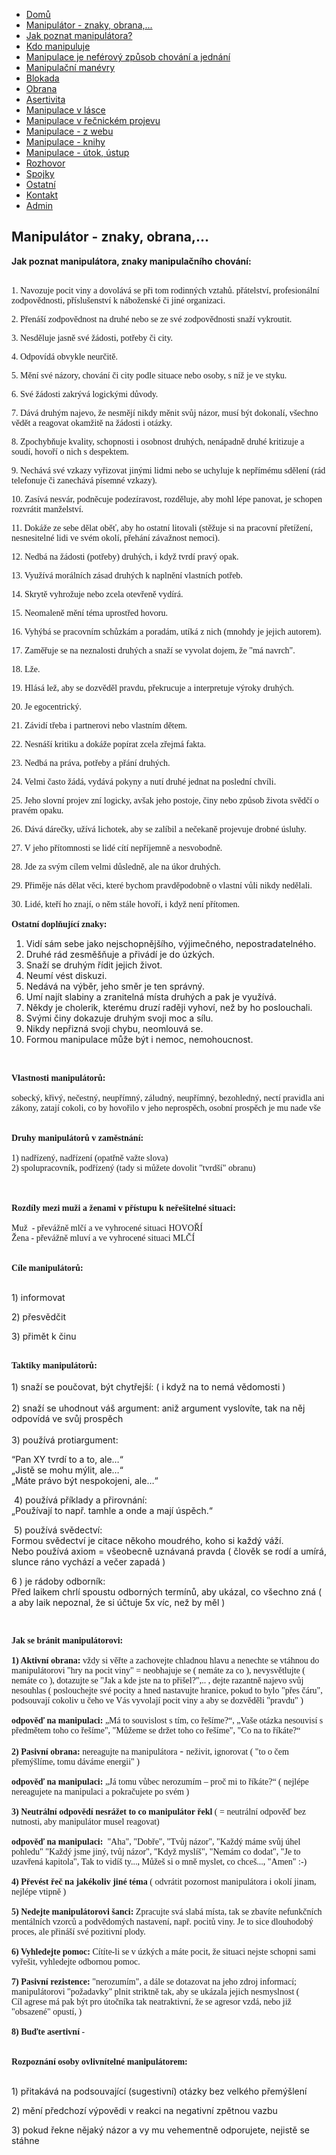 <ul id="nav">
<li class="nav_element" id="nav_Dom">
<a href="/Dom%26%23367%3B.htm" class="menu">Dom&#367;</a></li>
<li class="nav_element checked_menu" id="nav_Manipultorznakyobrana">
<a href="/Manipul%E1tor-_-znaky%2C-obrana%2C-.--.--.-.htm" class="menu">Manipul&#225;tor - znaky, obrana,...</a></li>
<li class="nav_element" id="nav_Jakpoznatmanipultora">
<a href="/Jak-poznat-manipul%E1tora-f-.htm" class="menu">Jak poznat manipul&#225;tora?</a></li>
<li class="nav_element" id="nav_Kdomanipuluje">
<a href="/Kdo-manipuluje.htm" class="menu">Kdo manipuluje</a></li>
<li class="nav_element" id="nav_Manipulacejenefrovzpsobchovnajednn">
<a href="/Manipulace-je-nef-e2-rov%FD-zp%26%23367%3Bsob-chov%E1n%ED-a-jedn%E1n%ED.htm" class="menu">Manipulace je nef&#233;rov&#253; zp&#367;sob chov&#225;n&#237; a jedn&#225;n&#237;</a></li>
<li class="nav_element" id="nav_Manipulanmanvry">
<a href="/Manipula%26%23269%3Bn%ED-man-e2-vry.htm" class="menu">Manipula&#269;n&#237; man&#233;vry</a></li>
<li class="nav_element" id="nav_Blokada">
<a href="/Blokada.htm" class="menu">Blokada</a></li>
<li class="nav_element" id="nav_Obrana">
<a href="/Obrana.htm" class="menu">Obrana</a></li>
<li class="nav_element" id="nav_Asertivita">
<a href="/Asertivita.htm" class="menu">Asertivita</a></li>
<li class="nav_element" id="nav_Manipulacevlsce">
<a href="/Manipulace-v-l%E1sce.htm" class="menu">Manipulace v l&#225;sce</a></li>
<li class="nav_element" id="nav_Manipulacevenickmprojevu">
<a href="/Manipulace-v-%26%23345%3Be%26%23269%3Bnick-e2-m-projevu.htm" class="menu">Manipulace v &#345;e&#269;nick&#233;m projevu</a></li>
<li class="nav_element" id="nav_Manipulacezwebu">
<a href="/Manipulace-_-z-webu.htm" class="menu">Manipulace - z webu</a></li>
<li class="nav_element" id="nav_Manipulaceknihy">
<a href="/Manipulace-_-knihy.htm" class="menu">Manipulace - knihy</a></li>
<li class="nav_element" id="nav_Manipulacetokstup">
<a href="/Manipulace-_-%FAtok%2C-%FAstup.htm" class="menu">Manipulace - &#250;tok, &#250;stup</a></li>
<li class="nav_element" id="nav_Rozhovor">
<a href="/Rozhovor.htm" class="menu">Rozhovor</a></li>
<li class="nav_element" id="nav_Spojky">
<a href="/Spojky.htm" class="menu">Spojky</a></li>
<li class="nav_element" id="nav_Ostatn">
<a href="/Ostatn%ED.htm" class="menu">Ostatn&#237;</a></li>
<li class="nav_element" id="nav_Kontakt">
<a href="/Kontakt.htm" class="menu">Kontakt</a></li>
<li class="nav_element" id="nav_Admin">
<a href="/Admin.htm" class="menu">Admin</a></li>
				</ul>
			</div>
			<div id="content_container">
				<div id="pre_content"></div>
				<div id="content">
					<h2 id="title"><span>Manipul&#225;tor - znaky, obrana,...</span></h2>
					<p><strong> Jak poznat manipul&aacute;tora,</strong><strong><strong> znaky manipula&#269;n&iacute;ho chov&aacute;n&iacute;</strong>:&nbsp;</strong></p>
<p><br />
<span style="font-family: verdana, geneva;">1. Navozuje pocit viny a  dovol&aacute;v&aacute; se p&#345;i tom rodinn&yacute;ch vztah&#367;. p&#345;&aacute;telstv&iacute;, profesion&aacute;ln&iacute;  zodpov&#283;dnosti, p&#345;&iacute;slu&scaron;enstv&iacute; k n&aacute;bo&#382;ensk&eacute; &#269;i jin&eacute; organizaci.</span></p>
<p><span style="font-family: verdana, geneva;">2. P&#345;en&aacute;&scaron;&iacute; zodpov&#283;dnost na druh&eacute; nebo se ze sv&eacute; zodpov&#283;dnosti sna&#382;&iacute; vykroutit.</span></p>
<p><span style="font-family: verdana, geneva;">3. Nesd&#283;luje jasn&#283; sv&eacute; &#382;&aacute;dosti, pot&#345;eby &#269;i city.</span></p>
<p><span style="font-family: verdana, geneva;">4. Odpov&iacute;d&aacute; obvykle neur&#269;it&#283;.</span></p>
<p><span style="font-family: verdana, geneva;">5. M&#283;n&iacute; sv&eacute; n&aacute;zory, chov&aacute;n&iacute; &#269;i city podle situace nebo osoby, s n&iacute;&#382; je ve styku.</span></p>
<p><span style="font-family: verdana, geneva;">6. Sv&eacute; &#382;&aacute;dosti zakr&yacute;v&aacute; logick&yacute;mi d&#367;vody.</span></p>
<p><span style="font-family: verdana, geneva;">7. D&aacute;v&aacute; druh&yacute;m najevo, &#382;e  nesm&#283;j&iacute; nikdy m&#283;nit sv&#367;j n&aacute;zor, mus&iacute; b&yacute;t dokonal&iacute;, v&scaron;echno v&#283;d&#283;t a  reagovat okam&#382;it&#283; na &#382;&aacute;dosti i ot&aacute;zky.</span></p>
<p><span style="font-family: verdana, geneva;">8. Zpochyb&#328;uje kvality, schopnosti i osobnost druh&yacute;ch, nen&aacute;padn&#283; druh&eacute; kritizuje a soud&iacute;, hovo&#345;&iacute; o nich s despektem.</span></p>
<p><span style="font-family: verdana, geneva;">9. Nech&aacute;v&aacute; sv&eacute; vzkazy vy&#345;izovat jin&yacute;mi lidmi nebo se uchyluje k nep&#345;&iacute;m&eacute;mu sd&#283;len&iacute; (r&aacute;d telefonuje &#269;i zanech&aacute;v&aacute; p&iacute;semn&eacute; vzkazy).</span></p>
<p><span style="font-family: verdana, geneva;">10. Zas&iacute;v&aacute; nesv&aacute;r, podn&#283;cuje podez&iacute;ravost, rozd&#283;luje, aby mohl l&eacute;pe panovat, je schopen rozvr&aacute;tit man&#382;elstv&iacute;.</span></p>
<p><span style="font-family: verdana, geneva;">11. Dok&aacute;&#382;e ze sebe d&#283;lat  ob&#283;&#357;, aby ho ostatn&iacute; litovali (st&#283;&#382;uje si na pracovn&iacute; p&#345;et&iacute;&#382;en&iacute;,  nesnesiteln&eacute; lidi ve sv&eacute;m okol&iacute;, p&#345;eh&aacute;n&iacute; z&aacute;va&#382;nost nemoci).</span></p>
<p><span style="font-family: verdana, geneva;">12. Nedb&aacute; na &#382;&aacute;dosti (pot&#345;eby) druh&yacute;ch, i kdy&#382; tvrd&iacute; prav&yacute; opak.</span></p>
<p><span style="font-family: verdana, geneva;">13. Vyu&#382;&iacute;v&aacute; mor&aacute;ln&iacute;ch z&aacute;sad druh&yacute;ch k napln&#283;n&iacute; vlastn&iacute;ch pot&#345;eb.</span></p>
<p><span style="font-family: verdana, geneva;">14. Skryt&#283; vyhro&#382;uje nebo zcela otev&#345;en&#283; vyd&iacute;r&aacute;.</span></p>
<p><span style="font-family: verdana, geneva;">15. Neomalen&#283; m&#283;n&iacute; t&eacute;ma uprost&#345;ed hovoru.</span></p>
<p><span style="font-family: verdana, geneva;">16. Vyh&yacute;b&aacute; se pracovn&iacute;m sch&#367;zk&aacute;m a porad&aacute;m, ut&iacute;k&aacute; z nich (mnohdy je jejich autorem).</span></p>
<p><span style="font-family: verdana, geneva;">17. Zam&#283;&#345;uje se na neznalosti druh&yacute;ch a sna&#382;&iacute; se vyvolat dojem, &#382;e &quot;m&aacute; navrch&quot;.</span></p>
<p><span style="font-family: verdana, geneva;">18. L&#382;e.</span></p>
<p><span style="font-family: verdana, geneva;">19. Hl&aacute;s&aacute; le&#382;, aby se dozv&#283;d&#283;l pravdu, p&#345;ekrucuje a interpretuje v&yacute;roky druh&yacute;ch.</span></p>
<p><span style="font-family: verdana, geneva;">20. Je egocentrick&yacute;.</span></p>
<p><span style="font-family: verdana, geneva;">21. Z&aacute;vid&iacute; t&#345;eba i partnerovi nebo vlastn&iacute;m d&#283;tem.</span></p>
<p><span style="font-family: verdana, geneva;">22. Nesn&aacute;&scaron;&iacute; kritiku a dok&aacute;&#382;e pop&iacute;rat zcela z&#345;ejm&aacute; fakta.</span></p>
<p><span style="font-family: verdana, geneva;">23. Nedb&aacute; na pr&aacute;va, pot&#345;eby a p&#345;&aacute;n&iacute; druh&yacute;ch.</span></p>
<p><span style="font-family: verdana, geneva;">24. Velmi &#269;asto &#382;&aacute;d&aacute;, vyd&aacute;v&aacute; pokyny a nut&iacute; druh&eacute; jednat na posledn&iacute; chv&iacute;li.</span></p>
<p><span style="font-family: verdana, geneva;">25. Jeho slovn&iacute; projev zn&iacute; logicky, av&scaron;ak jeho postoje, &#269;iny nebo zp&#367;sob &#382;ivota sv&#283;d&#269;&iacute; o prav&eacute;m opaku.</span></p>
<p><span style="font-family: verdana, geneva;">26. D&aacute;v&aacute; d&aacute;re&#269;ky, u&#382;&iacute;v&aacute; lichotek, aby se zal&iacute;bil a ne&#269;ekan&#283; projevuje drobn&eacute; &uacute;sluhy.</span></p>
<p><span style="font-family: verdana, geneva;">27. V jeho p&#345;&iacute;tomnosti se lid&eacute; c&iacute;t&iacute; nep&#345;&iacute;jemn&#283; a nesvobodn&#283;.</span></p>
<p><span style="font-family: verdana, geneva;">28. Jde za sv&yacute;m c&iacute;lem velmi d&#367;sledn&#283;, ale na &uacute;kor druh&yacute;ch.</span></p>
<p><span style="font-family: verdana, geneva;">29. P&#345;im&#283;je n&aacute;s d&#283;lat v&#283;ci, kter&eacute; bychom pravd&#283;podobn&#283; o vlastn&iacute; v&#367;li nikdy ned&#283;lali.</span></p>
<p><span style="font-family: verdana, geneva;">30. Lid&eacute;, kte&#345;&iacute; ho znaj&iacute;, o n&#283;m st&aacute;le hovo&#345;&iacute;, i kdy&#382; nen&iacute; p&#345;&iacute;tomen.<br />
<br />
<strong>Ostatn&iacute; dopl&#328;uj&iacute;c&iacute; znaky:</strong><br />
</span></p>
<ol>
    <li>Vid&iacute; s&aacute;m sebe jako nejschopn&#283;j&scaron;&iacute;ho, v&yacute;jime&#269;n&eacute;ho, nepostradateln&eacute;ho.</li>
    <li>Druh&eacute; r&aacute;d zesm&#283;&scaron;&#328;uje a p&#345;iv&aacute;d&iacute; je do &uacute;zk&yacute;ch.</li>
    <li>Sna&#382;&iacute; se druh&yacute;m &#345;&iacute;dit jejich &#382;ivot.</li>
    <li>Neum&iacute; v&eacute;st diskuzi.</li>
    <li>Ned&aacute;v&aacute; na v&yacute;b&#283;r, jeho sm&#283;r je ten spr&aacute;vn&yacute;.</li>
    <li>Um&iacute; naj&iacute;t slabiny a zraniteln&aacute; m&iacute;sta druh&yacute;ch a pak je vyu&#382;&iacute;v&aacute;.</li>
    <li>N&#283;kdy je cholerik, kter&eacute;mu druz&iacute; rad&#283;ji vyhov&iacute;, ne&#382; by ho poslouchali.</li>
    <li>Sv&yacute;mi &#269;iny dokazuje druh&yacute;m svoji moc a s&iacute;lu.</li>
    <li>Nikdy nep&#345;izn&aacute; svoji chybu, neomlouv&aacute; se.</li>
    <li>Formou manipulace m&#367;&#382;e b&yacute;t i nemoc, nemohoucnost.</li>
</ol>
<p><span style="font-family: verdana, geneva;"><br />
<br />
<strong>Vlastnosti manipul&aacute;tor&#367;:<br />
</strong></span><span style="font-family: verdana, geneva;"><span style="font-family: verdana, geneva;"><br />
sobeck&yacute;, k&#345;iv&yacute;, ne&#269;estn&yacute;, neup&#345;&iacute;mn&yacute;, z&aacute;ludn&yacute;, neup&#345;&iacute;mn&yacute;, bezohledn&yacute;, nect&iacute; pravidla ani z&aacute;kony, zataj&iacute; cokoli, co by hovo&#345;ilo v jeho neprosp&#283;ch, osobn&iacute; prosp&#283;ch je mu nade v&scaron;e</span><strong><br />
<br />
<br />
Druhy manipul&aacute;tor&#367; v zam&#283;stn&aacute;n&iacute;:<br />
</strong><br />
1) nad&#345;&iacute;zen&yacute;, nad&#345;&iacute;zen&iacute; (opat&#345;n&#283; va&#382;te slova)<br />
2) spolupracovn&iacute;k, pod&#345;&iacute;zen&yacute; (tady si m&#367;&#382;ete dovolit &quot;tvrd&scaron;&iacute;&quot; obranu)<br />
<br />
<br />
<br />
<strong>Rozd&iacute;ly mezi mu&#382;i a &#382;enami v p&#345;&iacute;stupu k ne&#345;e&scaron;iteln&eacute; situaci:<br />
</strong><br />
Mu&#382;&nbsp; - p&#345;ev&aacute;&#382;n&#283; ml&#269;&iacute; a ve vyhrocen&eacute; situaci HOVO&#344;&Iacute;<br />
&#381;ena - p&#345;ev&aacute;&#382;n&#283; mluv&iacute; a ve vyhrocen&eacute; situaci ML&#268;&Iacute;<br />
<br />
<br />
<strong>C&iacute;le manipul&aacute;tor&#367;:</strong><br />
<br />
</span></p>
<p>1) informovat</p>
<p>2) p&#345;esv&#283;d&#269;it</p>
<p>3) p&#345;im&#283;t k&nbsp;&#269;inu<br />
&nbsp;</p>
<p><strong><span style="font-family: verdana, geneva;">Taktiky manipul&aacute;tor&#367;:</span></strong><span style="font-family: verdana, geneva;"><br />
</span><br />
1) sna&#382;&iacute; se pou&#269;ovat, b&yacute;t chyt&#345;ej&scaron;&iacute;: ( i kdy&#382; na to nem&aacute; v&#283;domosti )<br />
<br />
2) sna&#382;&iacute; se&nbsp;uhodnout v&aacute;&scaron; argument: ani&#382; argument vyslov&iacute;te, tak na n&#283;j odpov&iacute;d&aacute; ve sv&#367;j prosp&#283;ch<br />
<br />
3) pou&#382;&iacute;v&aacute; protiargument:</p>
<p>&ldquo;Pan XY tvrd&iacute; to a to, ale&hellip;&ldquo;<br />
&bdquo;Jist&#283; se mohu m&yacute;lit, ale&hellip;&ldquo;<br />
&bdquo;M&aacute;te pr&aacute;vo b&yacute;t nespokojeni, ale&hellip;&ldquo;</p>
<p>&nbsp;4) pou&#382;&iacute;v&aacute; p&#345;&iacute;klady a p&#345;irovn&aacute;n&iacute;:&nbsp;<br />
&bdquo;Pou&#382;&iacute;vaj&iacute; to nap&#345;. tamhle a onde a maj&iacute; &uacute;sp&#283;ch.&ldquo;</p>
<p>&nbsp;5) pou&#382;&iacute;v&aacute; sv&#283;dectv&iacute;:<br />
Formou sv&#283;dectv&iacute; je citace n&#283;koho moudr&eacute;ho, koho si ka&#382;d&yacute; v&aacute;&#382;&iacute;.<br />
Nebo pou&#382;&iacute;v&aacute; axiom = v&scaron;eobecn&#283; uzn&aacute;van&aacute; pravda ( &#269;lov&#283;k se rod&iacute; a um&iacute;r&aacute;, slunce r&aacute;no vych&aacute;z&iacute; a ve&#269;er zapad&aacute; )</p>
<p>6 ) je r&aacute;doby odborn&iacute;k:<br />
P&#345;ed laikem chrl&iacute; spoustu odborn&yacute;ch term&iacute;n&#367;, aby uk&aacute;zal, co v&scaron;echno  zn&aacute; ( a aby laik nepoznal, &#382;e si &uacute;&#269;tuje 5x v&iacute;c, ne&#382; by m&#283;l )</p>
<br />
<p><span style="font-family: verdana, geneva;"> <strong>Jak se br&aacute;nit manipul&aacute;torovi:</strong><br />
<br />
</span><span style="font-family: verdana, geneva;"><strong>1) Aktivn&iacute; obrana:</strong> v&#382;dy si v&#283;&#345;te a zachovejte chladnou hlavu a nenechte se vt&aacute;hnou do manipul&aacute;torovi &quot;hry na pocit viny&quot; = neobhajuje se ( nem&aacute;te za co ), nevysv&#283;tlujte ( nem&aacute;te co ), dotazujte se &quot;Jak a kde jste na to p&#345;i&scaron;el?&quot;,.. , dejte razantn&#283; najevo sv&#367;j nesouhlas ( poslouchejte sv&eacute; pocity a hned nastavujte hranice, pokud to bylo &quot;p&#345;es &#269;&aacute;ru&quot;, podsouvaj&iacute; cokoliv u &#269;eho ve V&aacute;s vyvolaj&iacute; pocit viny a aby se dozv&#283;d&#283;li &quot;pravdu&quot; )<br />
<strong><br />
</strong></span><span style="font-family: verdana, geneva;"><strong><span style="font-family: verdana, geneva;"><span style="font-family: verdana, geneva;"><strong><span style="font-family: verdana, geneva;">odpov&#283;&#271; na manipulaci:&nbsp;</span></strong></span></span></strong>&bdquo;M&aacute; to souvislost s t&iacute;m, co &#345;e&scaron;&iacute;me?&ldquo;, &bdquo;Va&scaron;e ot&aacute;zka nesouvis&iacute; s p&#345;edm&#283;tem toho co &#345;e&scaron;&iacute;me&quot;, &quot;M&#367;&#382;eme se dr&#382;et toho co &#345;e&scaron;&iacute;me&quot;, &quot;Co na to &#345;&iacute;k&aacute;te?&ldquo;<strong><br />
<br />
2) Pasivn&iacute; obrana:</strong> nereagujte na manipul&aacute;tora </span>- <span style="font-family: verdana, geneva;"><span style="font-family: verdana, geneva;">ne&#382;ivit, ignorovat ( &quot;to o &#269;em p&#345;em&yacute;&scaron;l&iacute;me, tomu d&aacute;v&aacute;me energii&quot; ) <br />
<br />
</span></span><span style="font-family: verdana, geneva;"><span style="font-family: verdana, geneva;"><span style="font-family: verdana, geneva;"><span style="font-family: verdana, geneva;"><span style="font-family: verdana, geneva;"><strong><span style="font-family: verdana, geneva;">odpov&#283;&#271; na manipulaci: </span></strong></span></span>&bdquo;J&aacute; tomu v&#367;bec nerozum&iacute;m &ndash; pro&#269; mi to &#345;&iacute;k&aacute;te?&ldquo; ( nejl&eacute;pe nereagujete na manipulaci a pokra&#269;ujete po sv&eacute;m )</span><br />
</span></span><strong><span style="font-family: verdana, geneva;"><span style="font-family: verdana, geneva;"><br />
3) </span></span><span style="font-family: verdana, geneva;"><span style="font-family: verdana, geneva;"><span style="font-family: verdana, geneva;">Neutr&aacute;ln&iacute; odpov&#283;d&iacute; nesr&aacute;&#382;et to co manipul&aacute;tor &#345;ekl</span></span></span></strong><span style="font-family: verdana, geneva;"><span style="font-family: verdana, geneva;"><span style="font-family: verdana, geneva;"> ( = neutr&aacute;ln&iacute; odpov&#283;&#271; bez nutnosti, aby manipul&aacute;tor musel reagovat)<br />
<br />
</span><strong><span style="font-family: verdana, geneva;">odpov&#283;&#271; na manipulaci:&nbsp;</span></strong> &quot;Aha&quot;, &quot;Dob&#345;e&quot;, &quot;Tv&#367;j n&aacute;zor&quot;, &quot;Ka&#382;d&yacute; m&aacute;me  sv&#367;j &uacute;hel pohledu&quot; &quot;Ka&#382;d&yacute; jsme jin&yacute;, tv&#367;j n&aacute;zor&quot;, &quot;Kdy&#382; mysl&iacute;&scaron;&quot;, &quot;Nem&aacute;m  co dodat&quot;, &quot;Je to uzav&#345;en&aacute; kapitola&quot;, Tak to vid&iacute;&scaron; ty..., M&#367;&#382;e&scaron; si o  mn&#283; myslet, co chce&scaron;..., &quot;Amen&quot; :-)<br />
<br />
</span></span><strong><span style="font-family: verdana, geneva;"><span style="font-family: verdana, geneva;"><span style="font-family: verdana, geneva;">4) </span></span></span></strong><span style="font-family: verdana, geneva;"><span style="font-family: verdana, geneva;"><strong><span style="font-family: verdana, geneva;">P&#345;ev&eacute;st &#345;e&#269; na jak&eacute;koliv jin&eacute; t&eacute;ma</span></strong><span style="font-family: verdana, geneva;"> ( odvr&aacute;tit pozornost manipul&aacute;tora i okol&iacute; jinam, nejl&eacute;pe vtipn&#283; )</span></span><br />
<strong><br />
5) Nedejte manipul&aacute;torovi &scaron;anci:</strong>  Zpracujte sv&aacute; slab&aacute; m&iacute;sta, tak se zbav&iacute;te nefunk&#269;n&iacute;ch ment&aacute;ln&iacute;ch vzorc&#367;  a podv&#283;dom&yacute;ch nastaven&iacute;, nap&#345;. pocit&#367; viny. Je to sice dlouhodob&yacute;  proces, ale p&#345;in&aacute;&scaron;&iacute; sv&eacute; pozitivn&iacute; plody.<br />
<strong><br />
6) Vyhledejte pomoc:</strong> C&iacute;t&iacute;te-li se v &uacute;zk&yacute;ch a m&aacute;te pocit, &#382;e situaci nejste schopni sami vy&#345;e&scaron;it, vyhledejte odbornou pomoc.<br />
<br />
<strong>7) </strong><strong>Pasivn&iacute; rezistence: </strong>&quot;nerozum&iacute;m&quot;, a d&aacute;le se dotazovat na jeho zdroj informac&iacute;; manipul&aacute;torovi &quot;po&#382;adavky&quot; plnit striktn&#283; tak, aby se uk&aacute;zala jejich nesmyslnost ( </span><br />
<span style="font-family: verdana, geneva;">C&iacute;l agrese m&aacute; pak b&yacute;t pro &uacute;to&#269;n&iacute;ka tak neatraktivn&iacute;, &#382;e se agresor vzd&aacute;, nebo ji&#382; &quot;obsazen&eacute;&quot; opust&iacute;, )<br />
<br />
<strong>8) Bu&#271;te asertivn&iacute;</strong> -&nbsp; <br />
</span><span style="font-family: verdana, geneva;"><br />
<br />
<strong>Rozpozn&aacute;n&iacute; osoby ovlivn&iacute;teln&eacute; manipul&aacute;torem:</strong><br />
<br />
</span></p>
<p>1) p&#345;itak&aacute;v&aacute; na podsouvaj&iacute;c&iacute; (sugestivn&iacute;) ot&aacute;zky bez velk&eacute;ho p&#345;em&yacute;&scaron;len&iacute;</p>
<p>2) m&#283;n&iacute; p&#345;edchoz&iacute; v&yacute;pov&#283;di v&nbsp;reakci na negativn&iacute; zp&#283;tnou vazbu</p>
<p>3) pokud &#345;ekne n&#283;jak&yacute; n&aacute;zor a vy mu vehementn&#283; odporujete, nejist&#283; se st&aacute;hne</p>

